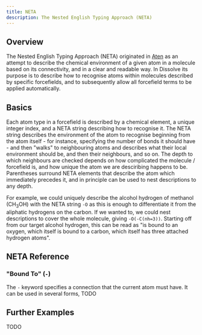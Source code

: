 ```yaml
---
title: NETA
description: The Nested English Typing Approach (NETA)
---
```


## Overview

The Nested English Typing Approach (NETA) originated in [Aten](https://www.projectaten.com/aten) as an attempt to describe the chemical environment of a given atom in a molecule based on its connectivity, and in a clear and readable way. In Dissolve its purpose is to describe how to recognise atoms within molecules described by specific forcefields, and to subsequently allow all forcefield terms to be applied automatically.

## Basics

Each atom type in a forcefield is described by a chemical element, a unique integer index, and a NETA string describing how to recognise it. The NETA string describes the environment of the atom to recognise beginning from the atom itself - for instance, specifying the number of bonds it should have - and then "walks" to neighbouring atoms and describes what their local environment should be, and then their neighbours, and so on. The depth to which neighbours are checked depends on how complicated the molecule / forcefield is, and how unique the atom we are desciribing happens to be. Parentheses surround NETA elements that describe the atom which immediately precedes it, and in principle can be used to nest descriptions to any depth.

For example, we could uniquely describe the alcohol hydrogen of methanol (CH<sub>3</sub>OH) with the NETA string `-O` as this is enough to differentiate it from the aliphatic hydrogens on the carbon. If we wanted to, we could nest descriptions to cover the whole molecule, giving `-O(-C(nh=3))`. Starting off from our target alcohol hydrogen, this can be read as "is bound to an oxygen, which itself is bound to a carbon, which itself has three attached hydrogen atoms".

## NETA Reference

### "Bound To" (`-`)

The `-` keyword specifies a connection that the current atom must have. It can be used in several forms,
TODO

## Further Examples

TODO
